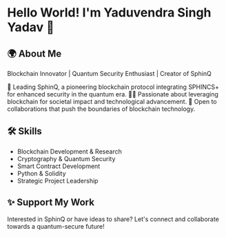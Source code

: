 # Hello World! I'm Yaduvendra Singh Yadav 👋

## 🌍 About Me
Blockchain Innovator | Quantum Security Enthusiast | Creator of SphinQ

🔭 Leading SphinQ, a pioneering blockchain protocol integrating SPHINCS+ for enhanced security in the quantum era.
👨‍💻 Passionate about leveraging blockchain for societal impact and technological advancement.
🤝 Open to collaborations that push the boundaries of blockchain technology.

## 🛠 Skills
- Blockchain Development & Research
- Cryptography & Quantum Security
- Smart Contract Development
- Python & Solidity
- Strategic Project Leadership

## ✨ Support My Work
Interested in SphinQ or have ideas to share? Let's connect and collaborate towards a quantum-secure future!
